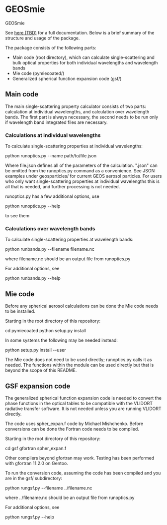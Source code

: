 # GEOSmie
GEOSmie

See [here (TBD)](tbd) for a full documentation. Below is a brief summary of the structure and usage of the package.

The package consists of the following parts:

- Main code (root directory), which can calculate single-scattering and bulk optical properties for both individual wavelengths and wavelength bands
- Mie code (pymiecoated/)
- Generalized spherical function expansion code (gsf/)

## Main code

The main single-scattering property calculator consists of two parts: calculation at individual wavelengths, and calculation over wavelength bands. The first part is always necessary, the second needs to be run only if wavelength band integrated files are necessary.

### Calculations at individual wavelengths

To calculate single-scattering properties at individual wavelengths:

python runoptics.py --name path/to/file.json

Where file.json defines all of the parameters of the calculation. ".json" can be omitted from the runoptics.py command as a convenience. See JSON examples under geosparticles/ for current GEOS aerosol particles. For users who only want single-scattering properties at individual wavelengths this is all that is needed, and further processing is not needed.

runoptics.py has a few additional options, use

python runoptics.py --help

to see them

### Calculations over wavelength bands

To calculate single-scattering properties at wavelength bands:

python runbands.py --filename filename.nc

where filename.nc should be an output file from runoptics.py

For additional options, see

python runbands.py --help

## Mie code

Before any spherical aerosol calculations can be done the Mie code needs to be installed.

Starting in the root directory of this repository:

cd pymiecoated
python setup.py install

In some systems the following may be needed instead:

python setup.py install --user

The Mie code does not need to be used directly; runoptics.py calls it as needed. The functions within the module can be used directly but that is beyond the scope of this README.

## GSF expansion code

The generalized spherical function expansion code is needed to convert the phase functions in the optical tables to be compatible with the VLIDORT radiative transfer software. It is not needed unless you are running VLIDORT directly.

The code uses spher_expan.f code by Michael Mishchenko. Before conversions can be done the Fortran code needs to be compiled. 

Starting in the root directory of this repository:

cd gsf
gfortran spher_expan.f

Other compilers beyond gfortran may work. Testing has been performed with gfortran 11.2.0 on Gentoo.

To run the conversion code, assuming the code has been compiled and you are in the gsf/ subdirectory:

python rungsf.py --filename ../filename.nc

where ../filename.nc should be an output file from runoptics.py

For additional options, see

python rungsf.py --help
